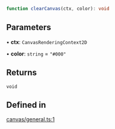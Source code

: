 ```ts
function clearCanvas(ctx, color): void
```

## Parameters

• **ctx**: `CanvasRenderingContext2D`

• **color**: `string` = `"#000"`

## Returns

`void`

## Defined in

[canvas/general.ts:1](https://github.com/Tismas/naszos-utils/blob/17b33842abc2ec4b3d89cd93065f656880e196df/src/canvas/general.ts#L1)
